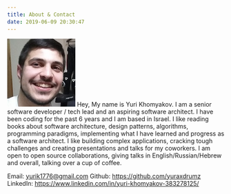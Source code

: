 ```yaml
---
title: About & Contact
date: 2019-06-09 20:30:47
---
```

![](./index/17418978.png)
Hey, My name is Yuri Khomyakov.
I am a senior software developer / tech lead and an aspiring software architect. I have been coding for the past 6 years and I am based in Israel. I like reading books about software architecture, design patterns, algorithms, programming paradigms, implementing what I have learned and progress as a software architect. I like building complex applications, cracking tough challenges and creating presentations and talks for my coworkers. I am open to open source collaborations, giving talks in English/Russian/Hebrew and overall, talking over a cup of coffee.

Email: yurik1776@gmail.com
Github: https://github.com/yuraxdrumz
LinkedIn: https://www.linkedin.com/in/yuri-khomyakov-383278125/
